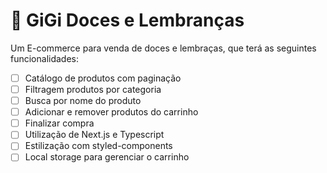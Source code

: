 # 🏬 GiGi Doces e Lembranças

Um E-commerce para venda de doces e lembraças, que terá as seguintes funcionalidades:

- [ ] Catálogo de produtos com paginação
- [ ] Filtragem produtos por categoria
- [ ] Busca por nome do produto
- [ ] Adicionar e remover produtos do carrinho
- [ ] Finalizar compra
- [ ] Utilização de Next.js e Typescript
- [ ] Estilização com styled-components
- [ ] Local storage para gerenciar o carrinho
